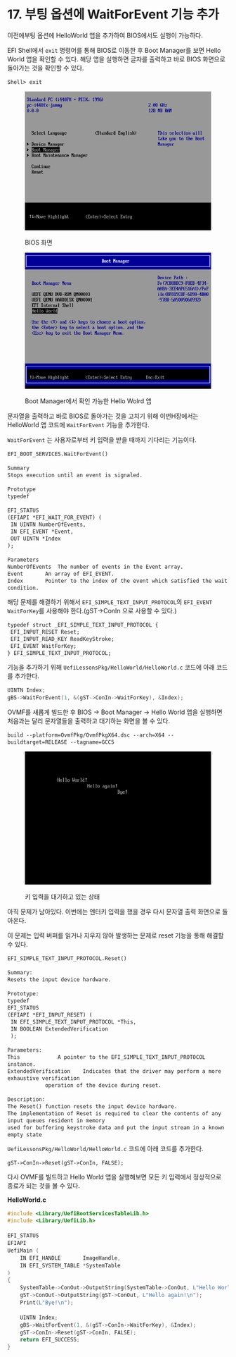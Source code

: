 # 17. 부팅 옵션에 WaitForEvent 기능 추가

이전에부팅 옵션에 HelloWorld 앱을 추가하여 BIOS에서도 실행이 가능하다.

EFI Shell에서 `exit` 명령어를 통해 BIOS로 이동한 후 Boot Manager를 보면 Hello World 앱을 확인할 수 있다. 해당 앱을 실행하면 글자를 출력하고 바로 BIOS 화면으로 돌아가는 것을 확인할 수 있다.

```
Shell> exit
```

<figure><img src="../.gitbook/assets/image (10) (2).png" alt=""><figcaption><p>BIOS 화면</p></figcaption></figure>

<figure><img src="../.gitbook/assets/image (9) (1) (1).png" alt=""><figcaption><p>Boot Manager에서 확인 가능한 Hello Wolrd 앱</p></figcaption></figure>

문자열을 출력하고 바로 BIOS로 돌아가는 것을 고치기 위해 이번H장에서는 HelloWorld 앱 코드에 `WaitForEvent` 기능을 추가한다.

`WaitForEvent` 는 사용자로부터 키 입력을 받을 때까지 기다리는 기능이다.

```
EFI_BOOT_SERVICES.WaitForEvent()

Summary
Stops execution until an event is signaled.

Prototype
typedef

EFI_STATUS
(EFIAPI *EFI_WAIT_FOR_EVENT) (
 IN UINTN NumberOfEvents,
 IN EFI_EVENT *Event,
 OUT UINTN *Index
);

Parameters
NumberOfEvents 	The number of events in the Event array.
Event 		An array of EFI_EVENT.
Index 		Pointer to the index of the event which satisfied the wait condition.
```

해당 문제를 해결하기 위해서 `EFI_SIMPLE_TEXT_INPUT_PROTOCOL`의 `EFI_EVENT WaitForKey`를 사용해야 한다.(gST->ConIn 으로 사용할 수 있다.)

```
typedef struct _EFI_SIMPLE_TEXT_INPUT_PROTOCOL {
 EFI_INPUT_RESET Reset;
 EFI_INPUT_READ_KEY ReadKeyStroke;
 EFI_EVENT WaitForKey;
} EFI_SIMPLE_TEXT_INPUT_PROTOCOL;
```

기능을 추가하기 위해 `UefiLessonsPkg/HelloWorld/HelloWorld.c` 코드에 아래 코드를 추가한다.

```c
UINTN Index;
gBS->WaitForEvent(1, &(gST->ConIn->WaitForKey), &Index);
```

OVMF를 새롭게 빌드한 후 BIOS -> Boot Manager -> Hello World 앱을 실행하면 처음과는 달리 문자열들을 출력하고 대기하는 화면을 볼 수 있다.

```
build --platform=OvmfPkg/OvmfPkgX64.dsc --arch=X64 --buildtarget=RELEASE --tagname=GCC5
```

<figure><img src="../.gitbook/assets/image (2) (1) (1).png" alt=""><figcaption><p>키 입력을 대기하고 있는 상태</p></figcaption></figure>

아직 문제가 남아있다. 이번에는 엔터키 입력을 했을 경우 다시 문자열 출력 화면으로 돌아온다.

이 문제는 입력 버퍼를 읽거나 지우지 않아 발생하는 문제로 reset 기능을 통해 해결할 수 있다.

```
EFI_SIMPLE_TEXT_INPUT_PROTOCOL.Reset()

Summary:
Resets the input device hardware.

Prototype:
typedef
EFI_STATUS
(EFIAPI *EFI_INPUT_RESET) (
 IN EFI_SIMPLE_TEXT_INPUT_PROTOCOL *This,
 IN BOOLEAN ExtendedVerification
 );

Parameters:
This 			A pointer to the EFI_SIMPLE_TEXT_INPUT_PROTOCOL instance.
ExtendedVerification	Indicates that the driver may perform a more exhaustive verification
			operation of the device during reset.

Description:
The Reset() function resets the input device hardware.
The implementation of Reset is required to clear the contents of any input queues resident in memory
used for buffering keystroke data and put the input stream in a known empty state
```

`UefiLessonsPkg/HelloWorld/HelloWorld.c` 코드에 아래 코드를 추가한다.

```
gST->ConIn->Reset(gST->ConIn, FALSE);
```

다시 OVMF를 빌드하고 Hello World 앱을 실행해보면 모든 키 입력에서 정상적으로 종료가 되는 것을 볼 수 있다.

**HelloWorld.c**

```c
#include <Library/UefiBootServicesTableLib.h>
#include <Library/UefiLib.h>

EFI_STATUS
EFIAPI
UefiMain (
	IN EFI_HANDLE		ImageHandle,
	IN EFI_SYSTEM_TABLE *SystemTable
)
{
	SystemTable->ConOut->OutputString(SystemTable->ConOut, L"Hello World!\n");
	gST->ConOut->OutputString(gST->ConOut, L"Hello again!\n");
	Print(L"Bye!\n");

	UINTN Index;
	gBS->WaitForEvent(1, &(gST->ConIn->WaitForKey), &Index);
	gST->ConIn->Reset(gST->ConIn, FALSE);
	return EFI_SUCCESS;
}
```
